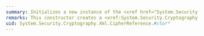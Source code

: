 ```yaml
---
summary: Initializes a new instance of the <xref href="System.Security.Cryptography.Xml.CipherReference"></xref> class.
remarks: This constructor creates a <xref:System.Security.Cryptography.Xml.CipherReference> object that provides reference information for a <xref:System.Security.Cryptography.Xml.CipherData> object. The reference information provides the location of the encrypted data.
uid: System.Security.Cryptography.Xml.CipherReference.#ctor*
---
```

